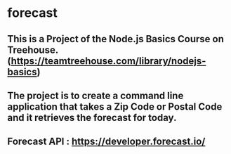 # forecast
## This is a Project of the Node.js Basics Course on Treehouse. (https://teamtreehouse.com/library/nodejs-basics)
## The project is to create a command line application that takes a Zip Code or Postal Code and it retrieves the forecast for today.
## Forecast API : https://developer.forecast.io/
